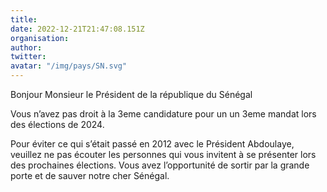 ```yaml
---
title: 
date: 2022-12-21T21:47:08.151Z
organisation: 
author: 
twitter: 
avatar: "/img/pays/SN.svg"
---
```


Bonjour Monsieur le Président de la république du Sénégal

Vous n’avez pas droit à la 3eme candidature pour un un 3eme mandat lors des élections de 2024.

Pour éviter ce qui s’était passé en 2012 avec le Président Abdoulaye, veuillez ne pas écouter les personnes qui vous invitent à se présenter lors des prochaines élections.
Vous avez l’opportunité de sortir par la grande porte et de sauver notre cher Sénégal.
